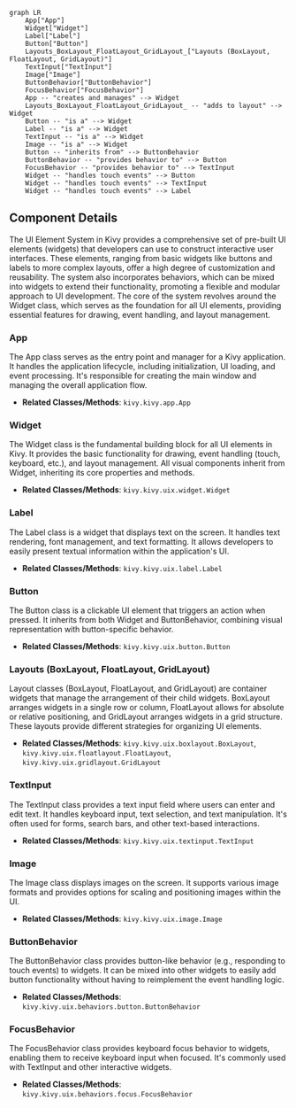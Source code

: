 ```mermaid
graph LR
    App["App"]
    Widget["Widget"]
    Label["Label"]
    Button["Button"]
    Layouts_BoxLayout_FloatLayout_GridLayout_["Layouts (BoxLayout, FloatLayout, GridLayout)"]
    TextInput["TextInput"]
    Image["Image"]
    ButtonBehavior["ButtonBehavior"]
    FocusBehavior["FocusBehavior"]
    App -- "creates and manages" --> Widget
    Layouts_BoxLayout_FloatLayout_GridLayout_ -- "adds to layout" --> Widget
    Button -- "is a" --> Widget
    Label -- "is a" --> Widget
    TextInput -- "is a" --> Widget
    Image -- "is a" --> Widget
    Button -- "inherits from" --> ButtonBehavior
    ButtonBehavior -- "provides behavior to" --> Button
    FocusBehavior -- "provides behavior to" --> TextInput
    Widget -- "handles touch events" --> Button
    Widget -- "handles touch events" --> TextInput
    Widget -- "handles touch events" --> Label
```

## Component Details

The UI Element System in Kivy provides a comprehensive set of pre-built UI elements (widgets) that developers can use to construct interactive user interfaces. These elements, ranging from basic widgets like buttons and labels to more complex layouts, offer a high degree of customization and reusability. The system also incorporates behaviors, which can be mixed into widgets to extend their functionality, promoting a flexible and modular approach to UI development. The core of the system revolves around the Widget class, which serves as the foundation for all UI elements, providing essential features for drawing, event handling, and layout management.

### App
The App class serves as the entry point and manager for a Kivy application. It handles the application lifecycle, including initialization, UI loading, and event processing. It's responsible for creating the main window and managing the overall application flow.
- **Related Classes/Methods**: `kivy.kivy.app.App`

### Widget
The Widget class is the fundamental building block for all UI elements in Kivy. It provides the basic functionality for drawing, event handling (touch, keyboard, etc.), and layout management. All visual components inherit from Widget, inheriting its core properties and methods.
- **Related Classes/Methods**: `kivy.kivy.uix.widget.Widget`

### Label
The Label class is a widget that displays text on the screen. It handles text rendering, font management, and text formatting. It allows developers to easily present textual information within the application's UI.
- **Related Classes/Methods**: `kivy.kivy.uix.label.Label`

### Button
The Button class is a clickable UI element that triggers an action when pressed. It inherits from both Widget and ButtonBehavior, combining visual representation with button-specific behavior.
- **Related Classes/Methods**: `kivy.kivy.uix.button.Button`

### Layouts (BoxLayout, FloatLayout, GridLayout)
Layout classes (BoxLayout, FloatLayout, and GridLayout) are container widgets that manage the arrangement of their child widgets. BoxLayout arranges widgets in a single row or column, FloatLayout allows for absolute or relative positioning, and GridLayout arranges widgets in a grid structure. These layouts provide different strategies for organizing UI elements.
- **Related Classes/Methods**: `kivy.kivy.uix.boxlayout.BoxLayout`, `kivy.kivy.uix.floatlayout.FloatLayout`, `kivy.kivy.uix.gridlayout.GridLayout`

### TextInput
The TextInput class provides a text input field where users can enter and edit text. It handles keyboard input, text selection, and text manipulation. It's often used for forms, search bars, and other text-based interactions.
- **Related Classes/Methods**: `kivy.kivy.uix.textinput.TextInput`

### Image
The Image class displays images on the screen. It supports various image formats and provides options for scaling and positioning images within the UI.
- **Related Classes/Methods**: `kivy.kivy.uix.image.Image`

### ButtonBehavior
The ButtonBehavior class provides button-like behavior (e.g., responding to touch events) to widgets. It can be mixed into other widgets to easily add button functionality without having to reimplement the event handling logic.
- **Related Classes/Methods**: `kivy.kivy.uix.behaviors.button.ButtonBehavior`

### FocusBehavior
The FocusBehavior class provides keyboard focus behavior to widgets, enabling them to receive keyboard input when focused. It's commonly used with TextInput and other interactive widgets.
- **Related Classes/Methods**: `kivy.kivy.uix.behaviors.focus.FocusBehavior`
